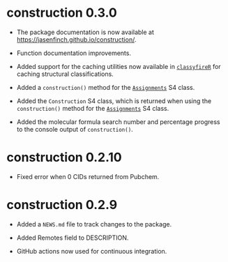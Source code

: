 # construction 0.3.0

* The package documentation is now available at <https://jasenfinch.github.io/construction/>.

* Function documentation improvements.

* Added support for the caching utilities now available in [`classyfireR`](https://aberhrml.github.io/classyfireR/) for caching structural classifications.

* Added a `construction()` method for the [`Assignments`](https://aberhrml.github.io/assignments/reference/Assignment-class.html) S4 class.

* Added the `Construction` S4 class, which is returned when using the `construction()` method for the [`Assignments`](https://aberhrml.github.io/assignments/reference/Assignment-class.html) S4 class.

* Added the molecular formula search number and percentage progress to the console output of `construction()`.

# construction 0.2.10

* Fixed error when 0 CIDs returned from Pubchem.

# construction 0.2.9

* Added a `NEWS.md` file to track changes to the package.

* Added Remotes field to DESCRIPTION.

* GitHub actions now used for continuous integration.
